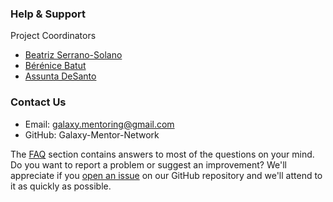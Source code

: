 ### Help & Support

 Project Coordinators
 
- [Beatriz Serrano-Solano](https://matrix.to/#/@beatrizserrano:matrix.org)
- [Bérénice Batut](https://matrix.to/#/@bebatut:matrix.org)
- [Assunta DeSanto](https:matrix.to/#/@assuntad23:matrix.org)
 
### Contact Us
 
- Email: [galaxy.mentoring@gmail.com](mailto:galaxy.mentoring@gmail.com)
- GitHub: Galaxy-Mentor-Network
    
The [FAQ](#) section contains answers to most of the questions on your mind.
Do you want to report a problem or suggest an improvement? We'll appreciate if you [open an issue](https://github.com/bebatut/galaxy_mentor_network/issues) on our GitHub repository and we'll attend to it as quickly as possible.
   


